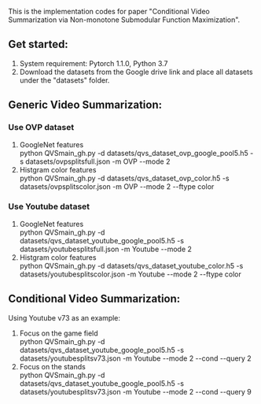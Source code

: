 This is the implementation codes for paper "Conditional Video Summarization via Non-monotone
Submodular Function Maximization".

## Get started:
1. System requirement: Pytorch 1.1.0, Python 3.7
2. Download the datasets from the Google drive link and place all datasets under the "datasets" folder.

## Generic Video Summarization:
### Use OVP dataset
1) GoogleNet features  
python QVSmain_gh.py -d datasets/qvs_dataset_ovp_google_pool5.h5 -s datasets/ovpsplitsfull.json -m OVP --mode 2
2) Histgram color features  
python QVSmain_gh.py -d datasets/qvs_dataset_ovp_color.h5 -s datasets/ovpsplitscolor.json -m OVP --mode 2 --ftype color

### Use Youtube dataset
1) GoogleNet features  
python QVSmain_gh.py -d datasets/qvs_dataset_youtube_google_pool5.h5 -s datasets/youtubesplitsfull.json -m Youtube --mode 2
2) Histgram color features  
python QVSmain_gh.py -d datasets/qvs_dataset_youtube_color.h5 -s datasets/youtubesplitscolor.json -m Youtube --mode 2 --ftype color

## Conditional Video Summarization:
Using Youtube v73 as an example:
1) Focus on the game field  
python QVSmain_gh.py -d datasets/qvs_dataset_youtube_google_pool5.h5 -s datasets/youtubesplitsv73.json -m Youtube --mode 2 --cond --query 2
2) Focus on the stands  
python QVSmain_gh.py -d datasets/qvs_dataset_youtube_google_pool5.h5 -s datasets/youtubesplitsv73.json -m Youtube --mode 2 --cond --query 9
